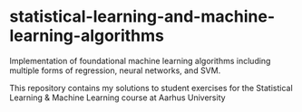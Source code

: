 # statistical-learning-and-machine-learning-algorithms
Implementation of foundational machine learning algorithms including multiple forms of regression, neural networks, and SVM.

This repository contains my solutions to student exercises for the Statistical Learning & Machine Learning course at Aarhus University
